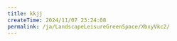 ```yaml
---
title: kkjj
createTime: 2024/11/07 23:24:08
permalink: /ja/LandscapeLeisureGreenSpace/XbxyVkc2/
---
```

